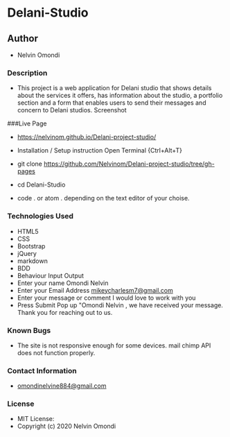 # Delani-Studio
## Author
+ Nelvin Omondi
### Description
>>>>>>>>>>>
+ This project is a web application for Delani studio that shows details about the services it offers, has information about the studio, a portfolio section and a form that enables users to send their messages and concern to Delani studios.
Screenshot

###Live Page
+ https://nelvinom.github.io/Delani-project-studio/
+ Installation / Setup instruction Open Terminal {Ctrl+Alt+T}

+ git clone https://github.com/Nelvinom/Delani-project-studio/tree/gh-pages

+ cd Delani-Studio

+ code . or atom . depending on the text editor of your choise.

### Technologies Used
+ HTML5
+ CSS
+ Bootstrap
+ jQuery
+ markdown
+ BDD
+ Behaviour Input Output
+ Enter your name Omondi Nelvin
+ Enter your Email Address mikeycharlesm7@gmail.com
+ Enter your message or comment I would love to work with you
+ Press Submit Pop up "Omondi Nelvin , we have received your message. Thank you for reaching out to us.
### Known Bugs
+ The site is not responsive enough for some devices. mail chimp API does not function properly.
### Contact Information
+ omondinelvine884@gmail.com
### License
+ MIT License:
+ Copyright (c) 2020 Nelvin Omondi

